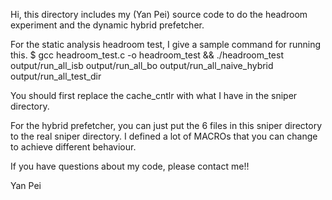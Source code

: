 Hi, this directory includes my (Yan Pei) source code to do the headroom
experiment and the dynamic hybrid prefetcher.

For the static analysis headroom test, I give a sample command for running this.
$ gcc headroom_test.c -o headroom_test && ./headroom_test output/run_all_isb output/run_all_bo output/run_all_naive_hybrid output/run_all_test_dir

You should first replace the cache_cntlr with what I have in the sniper
directory.

For the hybrid prefetcher, you can just put the 6 files in this sniper
directory to the real sniper directory. I defined a lot of MACROs that you can
change to achieve different behaviour.

If you have questions about my code, please contact me!!

Yan Pei
